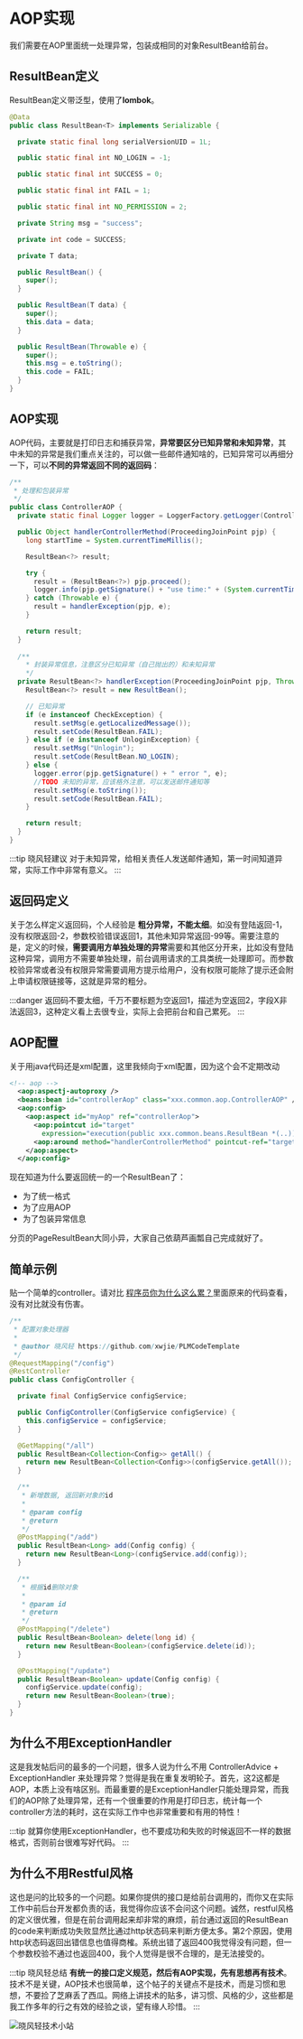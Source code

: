 # AOP实现

我们需要在AOP里面统一处理异常，包装成相同的对象ResultBean给前台。

## ResultBean定义
ResultBean定义带泛型，使用了**lombok**。

```java
@Data
public class ResultBean<T> implements Serializable {

  private static final long serialVersionUID = 1L;

  public static final int NO_LOGIN = -1;

  public static final int SUCCESS = 0;

  public static final int FAIL = 1;

  public static final int NO_PERMISSION = 2;

  private String msg = "success";

  private int code = SUCCESS;

  private T data;

  public ResultBean() {
    super();
  }

  public ResultBean(T data) {
    super();
    this.data = data;
  }

  public ResultBean(Throwable e) {
    super();
    this.msg = e.toString();
    this.code = FAIL;
  }
}
```

## AOP实现

AOP代码，主要就是打印日志和捕获异常，**异常要区分已知异常和未知异常**，其中未知的异常是我们重点关注的，可以做一些邮件通知啥的，已知异常可以再细分一下，可以**不同的异常返回不同的返回码**：

```java
/**
 * 处理和包装异常
 */
public class ControllerAOP {
  private static final Logger logger = LoggerFactory.getLogger(ControllerAOP.class);

  public Object handlerControllerMethod(ProceedingJoinPoint pjp) {
    long startTime = System.currentTimeMillis();

    ResultBean<?> result;

    try {
      result = (ResultBean<?>) pjp.proceed();
      logger.info(pjp.getSignature() + "use time:" + (System.currentTimeMillis() - startTime));
    } catch (Throwable e) {
      result = handlerException(pjp, e);
    }

    return result;
  }
  
  /**
    * 封装异常信息，注意区分已知异常（自己抛出的）和未知异常
    */
  private ResultBean<?> handlerException(ProceedingJoinPoint pjp, Throwable e) {
    ResultBean<?> result = new ResultBean();

    // 已知异常
    if (e instanceof CheckException) {
      result.setMsg(e.getLocalizedMessage());
      result.setCode(ResultBean.FAIL);
    } else if (e instanceof UnloginException) {
      result.setMsg("Unlogin");
      result.setCode(ResultBean.NO_LOGIN);
    } else {
      logger.error(pjp.getSignature() + " error ", e);
      //TODO 未知的异常，应该格外注意，可以发送邮件通知等
      result.setMsg(e.toString());
      result.setCode(ResultBean.FAIL);
    }

    return result;
  }
}
```

:::tip 晓风轻建议
对于未知异常，给相关责任人发送邮件通知，第一时间知道异常，实际工作中非常有意义。
:::

## 返回码定义

关于怎么样定义返回码，个人经验是 **粗分异常，不能太细**。如没有登陆返回-1，没有权限返回-2，参数校验错误返回1，其他未知异常返回-99等。需要注意的是，定义的时候，**需要调用方单独处理的异常**需要和其他区分开来，比如没有登陆这种异常，调用方不需要单独处理，前台调用请求的工具类统一处理即可。而参数校验异常或者没有权限异常需要调用方提示给用户，没有权限可能除了提示还会附上申请权限链接等，这就是异常的粗分。

:::danger
返回码不要太细，千万不要标题为空返回1，描述为空返回2，字段X非法返回3，这种定义看上去很专业，实际上会把前台和自己累死。
:::

## AOP配置

关于用java代码还是xml配置，这里我倾向于xml配置，因为这个会不定期改动

```xml
<!-- aop -->
  <aop:aspectj-autoproxy />
  <beans:bean id="controllerAop" class="xxx.common.aop.ControllerAOP" />
  <aop:config>
    <aop:aspect id="myAop" ref="controllerAop">
      <aop:pointcut id="target"
        expression="execution(public xxx.common.beans.ResultBean *(..))" />
      <aop:around method="handlerControllerMethod" pointcut-ref="target" />
    </aop:aspect>
  </aop:config>
```

现在知道为什么要返回统一的一个ResultBean了：

* 为了统一格式
* 为了应用AOP
* 为了包装异常信息

分页的PageResultBean大同小异，大家自己依葫芦画瓢自己完成就好了。


## 简单示例

贴一个简单的controller。请对比 [程序员你为什么这么累？][1]里面原来的代码查看，没有对比就没有伤害。

```java
/**
 * 配置对象处理器
 * 
 * @author 晓风轻 https://github.com/xwjie/PLMCodeTemplate
 */
@RequestMapping("/config")
@RestController
public class ConfigController {

  private final ConfigService configService;

  public ConfigController(ConfigService configService) {
    this.configService = configService;
  }

  @GetMapping("/all")
  public ResultBean<Collection<Config>> getAll() {
    return new ResultBean<Collection<Config>>(configService.getAll());
  }

  /**
   * 新增数据, 返回新对象的id
   * 
   * @param config
   * @return
   */
  @PostMapping("/add")
  public ResultBean<Long> add(Config config) {
    return new ResultBean<Long>(configService.add(config));
  }

  /**
   * 根据id删除对象
   * 
   * @param id
   * @return
   */
  @PostMapping("/delete")
  public ResultBean<Boolean> delete(long id) {
    return new ResultBean<Boolean>(configService.delete(id));
  }

  @PostMapping("/update")
  public ResultBean<Boolean> update(Config config) {
    configService.update(config);
    return new ResultBean<Boolean>(true);
  }
}
```


## 为什么不用ExceptionHandler

这是我发帖后问的最多的一个问题，很多人说为什么不用 ControllerAdvice + ExceptionHandler 来处理异常？觉得是我在重复发明轮子。首先，这2这都是AOP，本质上没有啥区别。而最重要的是ExceptionHandler只能处理异常，而我们的AOP除了处理异常，还有一个很重要的作用是打印日志，统计每一个controller方法的耗时，这在实际工作中也非常重要和有用的特性！

:::tip
就算你使用ExceptionHandler，也不要成功和失败的时候返回不一样的数据格式，否则前台很难写好代码。
:::

## 为什么不用Restful风格

这也是问的比较多的一个问题。如果你提供的接口是给前台调用的，而你又在实际工作中前后台开发都负责的话，我觉得你应该不会问这个问题。诚然，restful风格的定义很优雅，但是在前台调用起来却非常的麻烦，前台通过返回的ResultBean的code来判断成功失败显然比通过http状态码来判断方便太多。第2个原因，使用http状态码返回出错信息也值得商榷。系统出错了返回400我觉得没有问题，但一个参数校验不通过也返回400，我个人觉得是很不合理的，是无法接受的。



:::tip 晓风轻总结
**有统一的接口定义规范，然后有AOP实现，先有思想再有技术**。技术不是关键，AOP技术也很简单，这个帖子的关键点不是技术，而是习惯和思想，不要捡了芝麻丢了西瓜。网络上讲技术的贴多，讲习惯、风格的少，这些都是我工作多年的行之有效的经验之谈，望有缘人珍惜。
:::


![晓风轻技术小站](http://www.xiaowenjie.cn/statics/gzh.jpg)


  [1]: http://www.imooc.com/article/27569